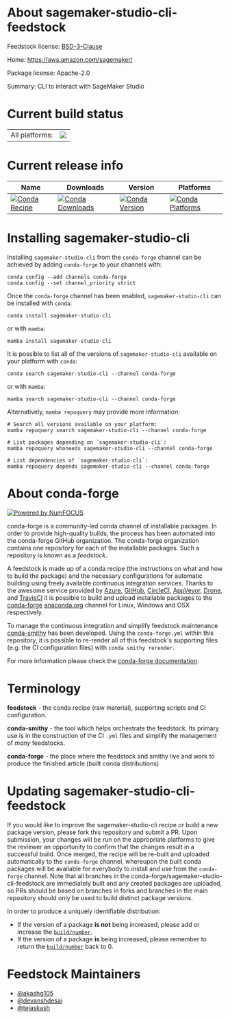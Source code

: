 About sagemaker-studio-cli-feedstock
====================================

Feedstock license: [BSD-3-Clause](https://github.com/conda-forge/sagemaker-studio-cli-feedstock/blob/main/LICENSE.txt)

Home: https://aws.amazon.com/sagemaker/

Package license: Apache-2.0

Summary: CLI to interact with SageMaker Studio

Current build status
====================


<table><tr><td>All platforms:</td>
    <td>
      <a href="https://dev.azure.com/conda-forge/feedstock-builds/_build/latest?definitionId=24833&branchName=main">
        <img src="https://dev.azure.com/conda-forge/feedstock-builds/_apis/build/status/sagemaker-studio-cli-feedstock?branchName=main">
      </a>
    </td>
  </tr>
</table>

Current release info
====================

| Name | Downloads | Version | Platforms |
| --- | --- | --- | --- |
| [![Conda Recipe](https://img.shields.io/badge/recipe-sagemaker--studio--cli-green.svg)](https://anaconda.org/conda-forge/sagemaker-studio-cli) | [![Conda Downloads](https://img.shields.io/conda/dn/conda-forge/sagemaker-studio-cli.svg)](https://anaconda.org/conda-forge/sagemaker-studio-cli) | [![Conda Version](https://img.shields.io/conda/vn/conda-forge/sagemaker-studio-cli.svg)](https://anaconda.org/conda-forge/sagemaker-studio-cli) | [![Conda Platforms](https://img.shields.io/conda/pn/conda-forge/sagemaker-studio-cli.svg)](https://anaconda.org/conda-forge/sagemaker-studio-cli) |

Installing sagemaker-studio-cli
===============================

Installing `sagemaker-studio-cli` from the `conda-forge` channel can be achieved by adding `conda-forge` to your channels with:

```
conda config --add channels conda-forge
conda config --set channel_priority strict
```

Once the `conda-forge` channel has been enabled, `sagemaker-studio-cli` can be installed with `conda`:

```
conda install sagemaker-studio-cli
```

or with `mamba`:

```
mamba install sagemaker-studio-cli
```

It is possible to list all of the versions of `sagemaker-studio-cli` available on your platform with `conda`:

```
conda search sagemaker-studio-cli --channel conda-forge
```

or with `mamba`:

```
mamba search sagemaker-studio-cli --channel conda-forge
```

Alternatively, `mamba repoquery` may provide more information:

```
# Search all versions available on your platform:
mamba repoquery search sagemaker-studio-cli --channel conda-forge

# List packages depending on `sagemaker-studio-cli`:
mamba repoquery whoneeds sagemaker-studio-cli --channel conda-forge

# List dependencies of `sagemaker-studio-cli`:
mamba repoquery depends sagemaker-studio-cli --channel conda-forge
```


About conda-forge
=================

[![Powered by
NumFOCUS](https://img.shields.io/badge/powered%20by-NumFOCUS-orange.svg?style=flat&colorA=E1523D&colorB=007D8A)](https://numfocus.org)

conda-forge is a community-led conda channel of installable packages.
In order to provide high-quality builds, the process has been automated into the
conda-forge GitHub organization. The conda-forge organization contains one repository
for each of the installable packages. Such a repository is known as a *feedstock*.

A feedstock is made up of a conda recipe (the instructions on what and how to build
the package) and the necessary configurations for automatic building using freely
available continuous integration services. Thanks to the awesome service provided by
[Azure](https://azure.microsoft.com/en-us/services/devops/), [GitHub](https://github.com/),
[CircleCI](https://circleci.com/), [AppVeyor](https://www.appveyor.com/),
[Drone](https://cloud.drone.io/welcome), and [TravisCI](https://travis-ci.com/)
it is possible to build and upload installable packages to the
[conda-forge](https://anaconda.org/conda-forge) [anaconda.org](https://anaconda.org/)
channel for Linux, Windows and OSX respectively.

To manage the continuous integration and simplify feedstock maintenance
[conda-smithy](https://github.com/conda-forge/conda-smithy) has been developed.
Using the ``conda-forge.yml`` within this repository, it is possible to re-render all of
this feedstock's supporting files (e.g. the CI configuration files) with ``conda smithy rerender``.

For more information please check the [conda-forge documentation](https://conda-forge.org/docs/).

Terminology
===========

**feedstock** - the conda recipe (raw material), supporting scripts and CI configuration.

**conda-smithy** - the tool which helps orchestrate the feedstock.
                   Its primary use is in the construction of the CI ``.yml`` files
                   and simplify the management of *many* feedstocks.

**conda-forge** - the place where the feedstock and smithy live and work to
                  produce the finished article (built conda distributions)


Updating sagemaker-studio-cli-feedstock
=======================================

If you would like to improve the sagemaker-studio-cli recipe or build a new
package version, please fork this repository and submit a PR. Upon submission,
your changes will be run on the appropriate platforms to give the reviewer an
opportunity to confirm that the changes result in a successful build. Once
merged, the recipe will be re-built and uploaded automatically to the
`conda-forge` channel, whereupon the built conda packages will be available for
everybody to install and use from the `conda-forge` channel.
Note that all branches in the conda-forge/sagemaker-studio-cli-feedstock are
immediately built and any created packages are uploaded, so PRs should be based
on branches in forks and branches in the main repository should only be used to
build distinct package versions.

In order to produce a uniquely identifiable distribution:
 * If the version of a package **is not** being increased, please add or increase
   the [``build/number``](https://docs.conda.io/projects/conda-build/en/latest/resources/define-metadata.html#build-number-and-string).
 * If the version of a package **is** being increased, please remember to return
   the [``build/number``](https://docs.conda.io/projects/conda-build/en/latest/resources/define-metadata.html#build-number-and-string)
   back to 0.

Feedstock Maintainers
=====================

* [@akashg105](https://github.com/akashg105/)
* [@devanshdesai](https://github.com/devanshdesai/)
* [@tejaskash](https://github.com/tejaskash/)

